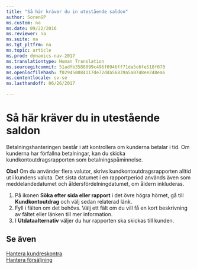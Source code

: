 ```yaml
---
title: "Så här kräver du in utestående saldon"
author: SorenGP
ms.custom: na
ms.date: 09/22/2016
ms.reviewer: na
ms.suite: na
ms.tgt_pltfrm: na
ms.topic: article
ms.prod: dynamics-nav-2017
ms.translationtype: Human Translation
ms.sourcegitcommit: 51adfb3588099c496f0946ff71da5c6fe518f070
ms.openlocfilehash: f029450084117de72dda56839a5a0748ee248ea6
ms.contentlocale: sv-se
ms.lasthandoff: 06/26/2017

---
```


# <a name="how-to-collect-outstanding-balances"></a>Så här kräver du in utestående saldon
Betalningshanteringen består i att kontrollera om kunderna betalar i tid. Om kunderna har förfallna betalningar, kan du skicka kundkontoutdragsrapporten som betalningspåminnelse.

**Obs!** Om du använder flera valutor, skrivs kundkontoutdragsrapporten alltid ut i kundens valuta. Det sista datumet i en rapportperiod används även som meddelandedatumet och åldersfördelningdatumet, om åldern inkluderas.

1. På ikonen **Söka efter sida eller rapport** i det övre högra hörnet, gå till **Kundkontoutdrag** och välj sedan relaterad länk.
2. Fyll i fälten om det behövs. Välj ett fält om du vill få en kort beskrivning av fältet eller länken till mer information.
3. I **Utdataalternativ** väljer du hur rapporten ska skickas till kunden.

## <a name="see-also"></a>Se även
[Hantera kundreskontra](receivables-manage-receivables.md)  
[Hantera försäljning](sales-manage-sales.md)

